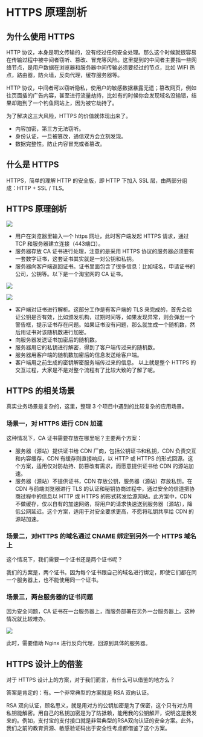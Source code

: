 # HTTPS 原理剖析
## 为什么使用 HTTPS
HTTP 协议，本身是明文传输的，没有经过任何安全处理。那么这个时候就很容易在传输过程中被中间者窃听、篡改、冒充等风险。这里提到的中间者主要指一些网络节点，是用户数据在浏览器和服务器中间传输必须要经过的节点，比如 WIFI 热点，路由器，防火墙，反向代理，缓存服务器等。

HTTP 协议，中间者可以窃听隐私，使用户的敏感数据暴露无遗；篡改网页，例如往页面插的广告内容，甚至进行流量劫持，比如有的时候你会发现域名没输错，结果却跑到了一个钓鱼网站上，因为被它劫持了。

为了解决这三大风险，HTTPS 的价值就体现出来了。

- 内容加密，第三方无法窃听。
- 身份认证，一旦被篡改，通信双方会立刻发现。
- 数据完整性。防止内容冒充或者篡改。

## 什么是 HTTPS
HTTPS，简单的理解 HTTP 的安全版，即 HTTP 下加入 SSL 层，由两部分组成：HTTP + SSL / TLS。

## HTTPS 原理剖析
![](http://114.116.184.67:81/images/security/HTTPS原理.png)

- 用户在浏览器里输入一个 https 网址，此时客户端发起 HTTPS 请求，通过 TCP 和服务器建立连接（443端口）。
- 服务器存放 CA 证书进行处理，注意的是采用 HTTPS 协议的服务器必须要有一套数字证书，这套证书其实就是一对公钥和私钥。
- 服务器向客户端返回证书。证书里面包含了很多信息：比如域名，申请证书的公司，公钥等。以下是一个淘宝网的 CA 证书。

![](http://114.116.184.67:81/images/security/CA证书1.PNG)

![](http://114.116.184.67:81/images/security/CA证书2.PNG)

- 客户端对证书进行解析。这部分工作是有客户端的 TLS 来完成的，首先会验证公钥是否有效，比如颁发机构，过期时间等，如果发现异常，则会弹出一个警告框，提示证书存在问题。如果证书没有问题，那么就生成一个随机数，然后用证书对该随机数进行加密。
- 向服务器发送证书加密后的随机数。
- 服务器用它的私钥进行解密，得到了客户端传过来的随机数。
- 服务器用客户端的随机数加密后的信息发送给客户端。
- 客户端用之前生成的密钥解密服务端传过来的信息。
以上就是整个 HTTPS 的交互过程，大家是不是对整个流程有了比较大致的了解了呢。

## HTTPS 的相关场景
真实业务场景是复杂的，这里，整理 3 个项目中遇到的比较复杂的应用场景。

### 场景一，对 HTTPS 进行 CDN 加速
这种情况下，CA 证书需要存放在哪里呢？主要两个方案：

- 服务器（源站）提供证书给 CDN 厂商，包括公钥证书和私钥，CDN 负责交互和内容缓存，CDN 有缓存则直接响应，以 HTTP 或 HTTPS 的形式回源。这个方案，适用仅对防劫持、防篡改有需求，而愿意提供证书给 CDN 的源站加速。
- 服务器（源站）不提供证书，CDN 存放公钥，服务器（源站）存放私钥。在 CDN 与前端浏览器进行 TLS 的认证和秘钥协商过程中，通过安全的信道把协商过程中的信息以 HTTP 或 HTTPS 的形式转发给源网站。此方案中，CDN 不做缓存，仅以自有的加速网络，将用户的请求快速送到服务器（源站），降低公网延迟。这个方案，适用于对安全要求更高，不愿将私钥共享给 CDN 的源站加速。
### 场景二，对HTTPS 的域名通过 CNAME 绑定到另外一个 HTTPS 域名上
这个情况下，我们需要一个证书还是两个证书呢？

我们的方案是，两个证书。因为每个证书跟自己的域名进行绑定，即使它们都在同一个服务器上，也不能使用同一个证书。

### 场景三，两台服务器的证书问题
因为安全问题，CA 证书在一台服务器上，而服务部署在另外一台服务器上。这种情况就比较难办。

![](http://114.116.184.67:81/images/security/反向代理方案1.png)

此时，需要借助 Nginx 进行反向代理，回源到具体的服务器。

## HTTPS 设计上的借鉴
对于 HTTPS 设计上的方案，对于我们而言，有什么可以借鉴的地方么？

答案是肯定的：有。一个非常典型的方案就是 RSA 双向认证。

RSA 双向认证，顾名思义，就是用对方的公钥加密是为了保密，这个只有对方用私钥能解密。用自己的私钥加密是为了防抵赖，能用我的公钥解开，说明这是我发来的。例如，支付宝的支付接口就是非常典型的RSA双向认证的安全方案。此外，我们之前的教育资源、敏感验证码出于安全性考虑都借鉴了这个方案。